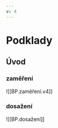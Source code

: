 ```yaml
---
v: 4
---
```


# Podklady
## Úvod

### zaměření
![[BP.zaměření.v4]]

### dosažení
![[BP.dosažení]]


